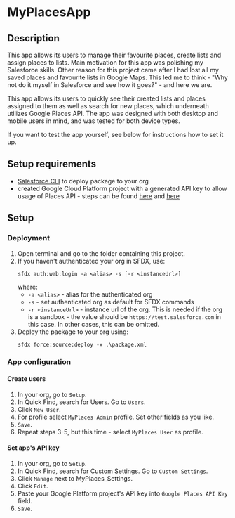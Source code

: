 # MyPlacesApp

## Description

This app allows its users to manage their favourite places, create lists and assign places to lists. Main motivation for this app was polishing my Salesforce skills. Other reason for this project came after I had lost all my saved places and favourite lists in Google Maps. This led me to think - "Why not do it myself in Salesforce and see how it goes?" - and here we are.

This app allows its users to quickly see their created lists and places assigned to them as well as search for new places, which underneath utilizes Google Places API. The app was designed with both desktop and mobile users in mind, and was tested for both device types.

If you want to test the app yourself, see below for instructions how to set it up.

## Setup requirements

- [Salesforce CLI](https://developer.salesforce.com/tools/sfdxcli) to deploy package to your org
- created Google Cloud Platform project with a generated API key to allow usage of Places API - steps can be found [here](https://cloud.google.com/resource-manager/docs/creating-managing-projects#creating_a_project) and [here](https://cloud.google.com/docs/authentication/api-keys#creating_an_api_key)

## Setup

### Deployment

1. Open terminal and go to the folder containing this project.
2. If you haven't authenticated your org in SFDX, use:
   ```
   sfdx auth:web:login -a <alias> -s [-r <instanceUrl>]
   ```
   where:
   - `-a <alias>` - alias for the authenticated org
   - `-s` - set authenticated org as default for SFDX commands
   - `-r <instanceUrl>` - instance url of the org. This is needed if the org is a sandbox - the value should be `https://test.salesforce.com` in this case. In other cases, this can be omitted.
3. Deploy the package to your org using:
   ```
   sfdx force:source:deploy -x .\package.xml
   ```
### App configuration

#### Create users

1. In your org, go to `Setup`.
2. In Quick Find, search for Users. Go to `Users`.
3. Click `New User`.
4. For profile select `MyPlaces Admin` profile. Set other fields as you like.
5. `Save`.
6. Repeat steps 3-5, but this time - select `MyPlaces User` as profile.

#### Set app's API key
 
1. In your org, go to `Setup`.
2. In Quick Find, search for Custom Settings. Go to `Custom Settings`.
3. Click `Manage` next to MyPlaces_Settings.
4. Click `Edit`.
5. Paste your Google Platform project's API key into `Google Places API Key` field.
6. `Save`.